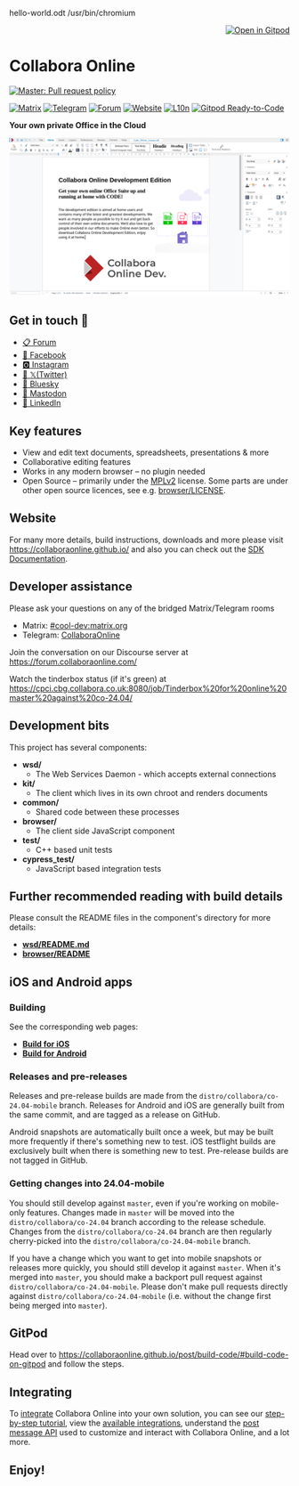 hello-world.odt
/usr/bin/chromium 

<p align="right"><a href="#gitpod"><img alt="Open in Gitpod" src="https://gitpod.io/button/open-in-gitpod.svg"></a></p>

# Collabora Online
<!--
[![Master: Pull request policy](https://img.shields.io/badge/Master-PRs%20can%20be%20merge%20without%20approval-42BC00?logoColor=42BC00&logo=git "Main release is still distant. Thanks for your support and contributions! :)")](https://github.com/CollaboraOnline/online/blob/master/CONTRIBUTING.md#contributing-to-source-code)
-->
[![Master: Pull request policy](https://img.shields.io/badge/Master-protected%2C%20PRs%20need%20approval-red?logoColor=lightred&logo=git "Collabora Team is preparing for the next release, therefore 'master' branch is protected now, PRs need 1 review before merging. Thanks for your support and contributions! :)")](https://github.com/CollaboraOnline/online/blob/master/CONTRIBUTING.md#contributing-to-source-code)


[![Matrix](https://img.shields.io/badge/Matrix-%23cool--dev-turquoise.svg)](https://matrix.to/#/#cool-dev:matrix.org)
[![Telegram](https://img.shields.io/badge/Telegram-Collabora%20Online-green.svg)](https://t.me/CollaboraOnline)
[![Forum](https://img.shields.io/badge/Forum-Discourse-blue.svg)](https://forum.collaboraonline.com/)
[![Website](https://img.shields.io/badge/Website-collaboraonline.github.io-blueviolet.svg)](https://collaboraonline.github.io/)
[![L10n](https://img.shields.io/badge/L10n-Weblate-lightgrey.svg)](https://hosted.weblate.org/projects/collabora-online/)
[![Gitpod Ready-to-Code](https://img.shields.io/badge/Gitpod-ready--to--code-blue?logo=gitpod)](https://gitpod.io/#https://github.com/CollaboraOnline/online)


**Your own private Office in the Cloud**

![](https://raw.githubusercontent.com/CollaboraOnline/CollaboraOnline.github.io/master/static/images/homepage-image.png)


## Get in touch 💬

* [📋 Forum](https://forum.collaboraonline.com/)
* [👥 Facebook](https://www.facebook.com/collaboraoffice/)
* [🅾 Instagram](https://www.instagram.com/collaboraoffice/)
* [🐣 𝕏(Twitter)](https://twitter.com/CollaboraOffice)
* [🦋 Bluesky](https://bsky.app/profile/collaboraonline.com)
* [🐘 Mastodon](https://mastodon.social/@CollaboraOffice)
* [💼 LinkedIn](https://www.linkedin.com/products/collaboraproductivity-collabora-online/)

## Key features
* View and edit text documents, spreadsheets, presentations & more
* Collaborative editing features
* Works in any modern browser – no plugin needed
* Open Source – primarily under the [MPLv2](http://mozilla.org/MPL/2.0/) license. Some parts are under other open source licences, see e.g. [browser/LICENSE](https://github.com/CollaboraOnline/online/blob/master/browser/LICENSE).

## Website

For many more details, build instructions, downloads and more please visit https://collaboraonline.github.io/ and also you can check out the [SDK Documentation](https://sdk.collaboraonline.com/contents.html).

## Developer assistance
Please ask your questions on any of the bridged Matrix/Telegram rooms
* Matrix: [#cool-dev:matrix.org](https://matrix.to/#/#cool-dev:matrix.org)
* Telegram: [CollaboraOnline](https://t.me/CollaboraOnline)

Join the conversation on our Discourse server at https://forum.collaboraonline.com/

Watch the tinderbox status (if it's green) at
https://cpci.cbg.collabora.co.uk:8080/job/Tinderbox%20for%20online%20master%20against%20co-24.04/

## Development bits

This project has several components:
* **wsd/**
  * The Web Services Daemon - which accepts external connections
* **kit/**
  * The client which lives in its own chroot and renders documents
* **common/**
  * Shared code between these processes
* **browser/**
  * The client side JavaScript component
* **test/**
  * C++ based unit tests
* **cypress_test/**
  * JavaScript based integration tests

## Further recommended reading with build details

Please consult the README files in the component's directory for more details:
- **[wsd/README.md](wsd/README.md)**
- **[browser/README](browser/README)**

## iOS and Android apps

### Building

See the corresponding web pages:
* **[Build for iOS](https://collaboraonline.github.io/post/build-code-ios/)**
* **[Build for Android](https://collaboraonline.github.io/post/build-code-android/)**

### Releases and pre-releases

Releases and pre-release builds are made from the
`distro/collabora/co-24.04-mobile` branch. Releases for Android and iOS are
generally built from the same commit, and are tagged as a release on GitHub.

Android snapshots are automatically built once a week, but may be built more
frequently if there's something new to test. iOS testflight builds are
exclusively built when there is something new to test. Pre-release builds are
not tagged in GitHub.

### Getting changes into 24.04-mobile

You should still develop against `master`, even if you're working on
mobile-only features. Changes made in `master` will be moved into the
`distro/collabora/co-24.04` branch according to the release schedule. Changes
from the `distro/collabora/co-24.04` branch are then regularly cherry-picked
into the `distro/collabora/co-24.04-mobile` branch.

If you have a change which you want to get into mobile snapshots or releases
more quickly, you should still develop it against `master`. When it's merged
into `master`, you should make a backport pull request against
`distro/collabora/co-24.04-mobile`. Please don't make pull requests directly
against `distro/collabora/co-24.04-mobile` (i.e. without the change first being
merged into `master`).

## GitPod

Head over to https://collaboraonline.github.io/post/build-code/#build-code-on-gitpod and follow the steps.

## Integrating

To [integrate](https://sdk.collaboraonline.com/docs/why_integrate.html) Collabora Online into your own solution, you can see our [step-by-step tutorial](https://sdk.collaboraonline.com/docs/Step_by_step_tutorial.html), view the [available integrations](https://sdk.collaboraonline.com/docs/available_integrations.html), understand the [post message API](https://sdk.collaboraonline.com/docs/postmessage_api.html) used to customize and interact with Collabora Online, and a lot more.

## Enjoy!

